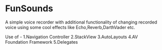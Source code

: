 # FunSounds
A simple voice recorder with additional functionality of changing recorded voice using some cool effects
like Echo,Reverb,DarthVader etc.

Use of -
1.Navigation Controller
2.StackView
3.AutoLayouts
4.AV Foundation Framework
5.Delegates
